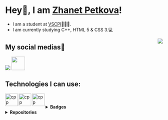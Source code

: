 
# Hey👋, I am [Zhanet Petkova](https://github.com/ZYPetkova20)!
- I am a student at [VSCPI](https://www.codingburgas.bg/)👨🏻‍💻. 
- I am currently studying C++, HTML 5 & CSS 3.💻

<img align="right" weight="250" src="https://c.tenor.com/YdTpw-54DXcAAAAC/pusheen-laptop.gif" />

## My social medias📸

 <a href = "https://www.instagram.com/zhanett.p/"><img src="https://img.icons8.com/fluent/48/000000/instagram-new.png"/></a>
 <a href = "https://eur.delve.office.com/"><img src = "https://o.remove.bg/downloads/ca61bc0e-e6fc-44ea-a8c2-3a5ab4ce96a8/office-removebg-preview.png" height = "43"/></a>

## Technologies I can use:
 
<img align="left" height="40" src="https://upload.wikimedia.org/wikipedia/commons/1/18/ISO_C%2B%2B_Logo.svg" alt="cpp">
<img align="left" height="40" src="https://upload.wikimedia.org/wikipedia/commons/thumb/6/61/HTML5_logo_and_wordmark.svg/1200px-HTML5_logo_and_wordmark.svg.png" alt="cpp">
<img align="left" height="40" src="https://upload.wikimedia.org/wikipedia/commons/d/d5/CSS3_logo_and_wordmark.svg" alt="cpp"><br>
<br>

<details>
  <br>
<summary><b>Badges</b></summary>
<img height="64" src="https://images.credly.com/size/680x680/images/fd092703-61db-4e9f-9c7c-2211d44ca87d/MOS_Word.png" alt="cpp">
<img height="64" src="https://images.credly.com/images/7cd0e3ab-f934-4a49-9c30-d1e50fc58195/MTA-Introduction_to_Programming_Using_HTML_and_CSS.png" alt="cpp">
</details>
<details>
  <summary><b>Repositories</b></summary>

[![Earthlings](https://github-readme-stats.vercel.app/api/pin/?username=smtashev20&repo=Green_Project_&theme=tokyonight)](https://github.com/SMTashev20/Green_Project_)
</details>
